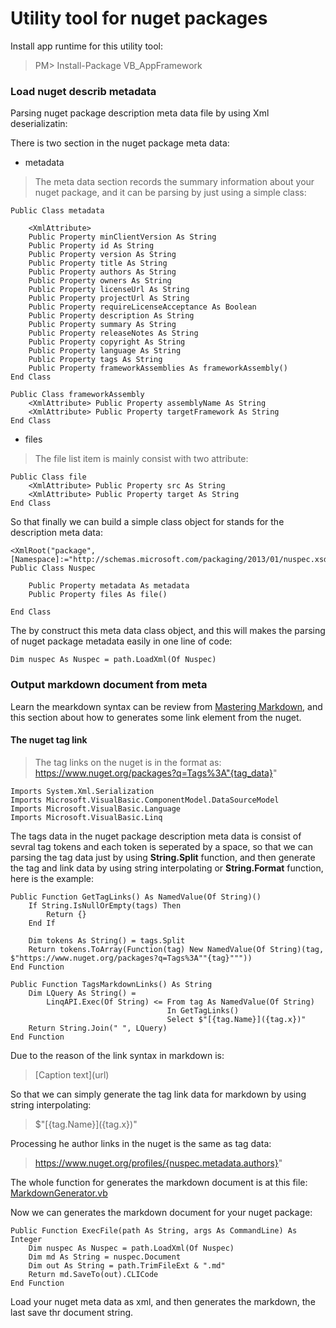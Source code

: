 # Utility tool for nuget packages

Install app runtime for this utility tool:
> PM> Install-Package VB_AppFramework

### Load nuget describ metadata

Parsing nuget package description meta data file by using Xml deserializatin:

There is two section in the nuget package meta data:

+ metadata

> The meta data section records the summary information about your nuget package, and it can be parsing by just using a simple class:

```visualbasic
Public Class metadata

    <XmlAttribute> 
    Public Property minClientVersion As String
    Public Property id As String
    Public Property version As String
    Public Property title As String
    Public Property authors As String
    Public Property owners As String
    Public Property licenseUrl As String
    Public Property projectUrl As String
    Public Property requireLicenseAcceptance As Boolean
    Public Property description As String
    Public Property summary As String
    Public Property releaseNotes As String
    Public Property copyright As String
    Public Property language As String
    Public Property tags As String
    Public Property frameworkAssemblies As frameworkAssembly()
End Class
    
Public Class frameworkAssembly
    <XmlAttribute> Public Property assemblyName As String
    <XmlAttribute> Public Property targetFramework As String
End Class
```

+ files

> The file list item is mainly consist with two attribute:

```visualbasic
Public Class file
    <XmlAttribute> Public Property src As String
    <XmlAttribute> Public Property target As String
End Class
```

So that finally we can build a simple class object for stands for the description meta data:

```visualbasic
<XmlRoot("package", [Namespace]:="http://schemas.microsoft.com/packaging/2013/01/nuspec.xsd")>
Public Class Nuspec

    Public Property metadata As metadata
    Public Property files As file()

End Class
```

The by construct this meta data class object, and this will makes the parsing of nuget package metadata easily in one line of code:

```visualbasic
Dim nuspec As Nuspec = path.LoadXml(Of Nuspec)
```

### Output markdown document from meta
Learn the mearkdown syntax can be review from [Mastering Markdown](https://guides.github.com/features/mastering-markdown/), and this section about how to generates some link element from the nuget.

#### The nuget tag link

> The tag links on the nuget is in the format as:
> https://www.nuget.org/packages?q=Tags%3A"{tag_data}"

```visualbasic
Imports System.Xml.Serialization
Imports Microsoft.VisualBasic.ComponentModel.DataSourceModel
Imports Microsoft.VisualBasic.Language
Imports Microsoft.VisualBasic.Linq
```

The tags data in the nuget package description meta data is consist of sevral tag tokens and each token is seperated by a space, so that we can parsing the tag data just by using **String.Split** function, and then generate the tag and link data by using string interpolating or **String.Format** function, here is the example:

```visualbasic
Public Function GetTagLinks() As NamedValue(Of String)()
    If String.IsNullOrEmpty(tags) Then
        Return {}
    End If

    Dim tokens As String() = tags.Split
    Return tokens.ToArray(Function(tag) New NamedValue(Of String)(tag, $"https://www.nuget.org/packages?q=Tags%3A""{tag}"""))
End Function

Public Function TagsMarkdownLinks() As String
    Dim LQuery As String() =
        LinqAPI.Exec(Of String) <= From tag As NamedValue(Of String)
                                   In GetTagLinks()
                                   Select $"[{tag.Name}]({tag.x})"
    Return String.Join(" ", LQuery)
End Function
```

Due to the reason of the link syntax in markdown is:

> \[Caption text\](url)

So that we can simply generate the tag link data for markdown by using string interpolating:

> $"\[{tag.Name}\]({tag.x})"

Processing he author links in the nuget is the same as tag data:

> https://www.nuget.org/profiles/{nuspec.metadata.authors}"

The whole function for generates the markdown document is at this file: [MarkdownGenerator.vb](https://github.com/xieguigang/nuget-backup/blob/master/nugetIndex/nuget/MarkdownGenerator.vb)

Now we can generates the markdown document for your nuget package:

```visualbasic
Public Function ExecFile(path As String, args As CommandLine) As Integer
    Dim nuspec As Nuspec = path.LoadXml(Of Nuspec)
    Dim md As String = nuspec.Document
    Dim out As String = path.TrimFileExt & ".md"
    Return md.SaveTo(out).CLICode
End Function
```

Load your nuget meta data as xml, and then generates the markdown, the last save thr document string.
